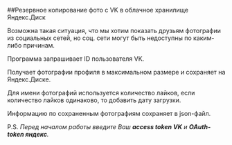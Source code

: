 ##Резервное копирование фото с VK в облачное хранилище Яндекс.Диск

Возможна такая ситуация, что мы хотим показать друзьям фотографии из социальных сетей, но соц. сети могут быть недоступны по каким-либо причинам.

Программа запрашивает ID пользователя VK.

Получает фотографии профиля в максимальном размере и сохраняет на Яндекс.Диске.

Для имени фотографий используется количество лайков, если количество лайков одинаково, то добавить дату загрузки.

Информацию по сохраненным фотографиям сохраняет в json-файл.

P.S.
*Перед началом работы введите Ваш **access token VK** и **OAuth-token яндекс**.*